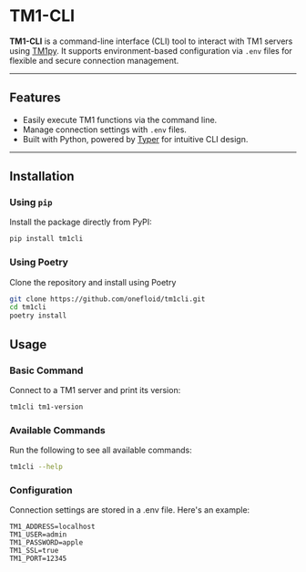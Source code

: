 # TM1-CLI

**TM1-CLI** is a command-line interface (CLI) tool to interact with TM1 servers using [TM1py](https://github.com/cubewise-code/tm1py). It supports environment-based configuration via `.env` files for flexible and secure connection management.

---

## Features

- Easily execute TM1 functions via the command line.
- Manage connection settings with `.env` files.
- Built with Python, powered by [Typer](https://typer.tiangolo.com/) for intuitive CLI design.

---

## Installation

### Using `pip`
Install the package directly from PyPI:

```bash
pip install tm1cli
```

### Using Poetry

Clone the repository and install using Poetry

```bash
git clone https://github.com/onefloid/tm1cli.git
cd tm1cli
poetry install
```

## Usage

### Basic Command

Connect to a TM1 server and print its version:

```bash
tm1cli tm1-version
```

### Available Commands

Run the following to see all available commands:

```bash
tm1cli --help
```

### Configuration

Connection settings are stored in a .env file. Here's an example:

```
TM1_ADDRESS=localhost
TM1_USER=admin
TM1_PASSWORD=apple
TM1_SSL=true
TM1_PORT=12345
```